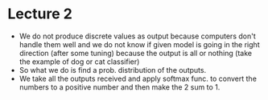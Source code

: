 
# Lecture 2
- We do not produce discrete values as output because computers don't handle them well and we do not know if given model is going in the right direction (after some tuning) because the output is all or nothing (take the example of dog or cat classifier)
- So what we do is find a prob. distribution of the outputs.
- We take all the outputs received and apply softmax func. to convert the numbers to a positive number and then make the 2 sum to 1.
